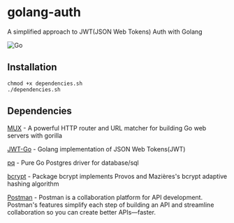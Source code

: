 # golang-auth
A simplified approach to JWT(JSON Web Tokens) Auth with Golang

![Go](https://github.com/kaiiyer/golang-auth/workflows/Go/badge.svg)

## Installation
	chmod +x dependencies.sh
	./dependencies.sh

## Dependencies
[MUX](https://github.com/gorilla/mux) - A powerful HTTP router and URL matcher for building Go web servers with gorilla

[JWT-Go](github.com/dgrijalva/jwt-go) - Golang implementation of JSON Web Tokens(JWT)

[pq](https://github.com/lib/pq) - Pure Go Postgres driver for database/sql

[bcrypt](https://godoc.org/golang.org/x/crypto/bcrypt) - Package bcrypt implements Provos and Mazières's bcrypt adaptive hashing algorithm

[Postman](https://www.postman.com/) - Postman is a collaboration platform for API development. Postman's features simplify each step of building an API and streamline collaboration so you can create better APIs—faster.
